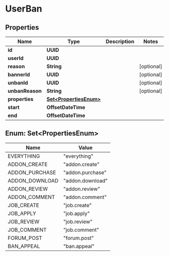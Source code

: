 

# UserBan


## Properties

Name | Type | Description | Notes
------------ | ------------- | ------------- | -------------
**id** | **UUID** |  | 
**userId** | **UUID** |  | 
**reason** | **String** |  |  [optional]
**bannerId** | **UUID** |  |  [optional]
**unbanId** | **UUID** |  |  [optional]
**unbanReason** | **String** |  |  [optional]
**properties** | [**Set&lt;PropertiesEnum&gt;**](#Set&lt;PropertiesEnum&gt;) |  | 
**start** | **OffsetDateTime** |  | 
**end** | **OffsetDateTime** |  | 



## Enum: Set&lt;PropertiesEnum&gt;

Name | Value
---- | -----
EVERYTHING | &quot;everything&quot;
ADDON_CREATE | &quot;addon.create&quot;
ADDON_PURCHASE | &quot;addon.purchase&quot;
ADDON_DOWNLOAD | &quot;addon.download&quot;
ADDON_REVIEW | &quot;addon.review&quot;
ADDON_COMMENT | &quot;addon.comment&quot;
JOB_CREATE | &quot;job.create&quot;
JOB_APPLY | &quot;job.apply&quot;
JOB_REVIEW | &quot;job.review&quot;
JOB_COMMENT | &quot;job.comment&quot;
FORUM_POST | &quot;forum.post&quot;
BAN_APPEAL | &quot;ban.appeal&quot;



